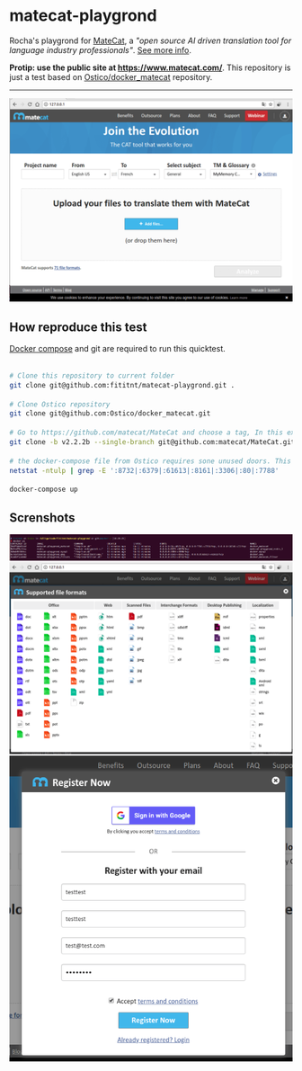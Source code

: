 # matecat-playgrond
Rocha's playgrond for [MateCat](https://www.matecat.com/), a _"open source AI
driven translation tool for language industry professionals"_. [See more info](https://github.com/fititnt/internationalization-localization-references/issues/3).

**Protip: use the public site at <https://www.matecat.com/>**. This repository
is just a test based on [Ostico/docker_matecat](https://github.com/Ostico/docker_matecat)
repository.

----

![1-welcome-screen.png](screenshots/1-welcome-screen.png)


## How reproduce this test

[Docker compose](https://docs.docker.com/compose/) and git are required to run this quicktest.

```sh

# Clone this repository to current folder
git clone git@github.com:fititnt/matecat-playgrond.git .

# Clone Ostico repository
git clone git@github.com:Ostico/docker_matecat.git

# Go to https://github.com/matecat/MateCat and choose a tag, In this example, used v2.2.2b'
git clone -b v2.2.2b --single-branch git@github.com:matecat/MateCat.git

# the docker-compose file from Ostico requires sone unused doors. This command (on Linux) should return nothing
netstat -ntulp | grep -E ':8732|:6379|:61613|:8161|:3306|:80|:7788' 

docker-compose up
```

## Screnshots

![0-docker-ps.png](screenshots/0-docker-ps.png)
![2-supported-formats.png](screenshots/2-supported-formats.png)
![3-register.png](screenshots/3-register.png)
